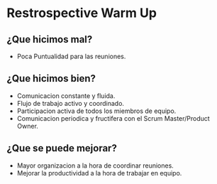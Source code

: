 # Restrospective Warm Up

## ¿Que hicimos mal? 

- Poca Puntualidad para las reuniones.

## ¿Que hicimos bien?
 
- Comunicacion constante y fluida.
- Flujo de trabajo activo y coordinado.
- Participacion activa de todos los miembros de equipo.
- Comunicacion periodica y fructifera con el Scrum Master/Product Owner.

## ¿Que se puede mejorar?
- Mayor organizacion a la hora de coordinar reuniones.
- Mejorar la productividad a la hora de trabajar en equipo.